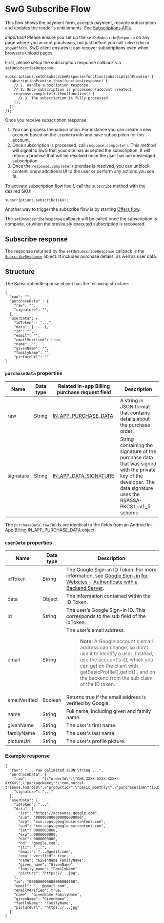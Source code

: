 <!---
Copyright 2018 The Subscribe with Google Authors. All Rights Reserved.

Licensed under the Apache License, Version 2.0 (the "License");
you may not use this file except in compliance with the License.
You may obtain a copy of the License at

     http://www.apache.org/licenses/LICENSE-2.0

Unless required by applicable law or agreed to in writing, software
distributed under the License is distributed on an "AS-IS" BASIS,
WITHOUT WARRANTIES OR CONDITIONS OF ANY KIND, either express or implied.
See the License for the specific language governing permissions and
limitations under the License.
-->

# SwG Subscribe Flow

This flow shows the payment form, accepts payment, records subscription and updates the reader's entitlements. See [Subscriptions APIs](./core-apis.md).

*Important!* Please ensure you set up the `setOnSubscribeResponse` on any page where you accept purchases, not just before you call `subscribe` or `showOffers`. SwG client ensures it can recover subscriptions even when browsers unload pages.

First, please setup the subscription response callback via `setOnSubscribeResponse`:

```
subscriptions.setOnSubscribeResponse(function(subscriptionPromise) {
  subscriptionPromise.then(function(response) {
    // 1. Handle subscription response.
    // 2. Once subscription is processed (account created):
    response.complete().then(function() {
      // 3. The subscription is fully processed.
    });
  });
});
```

Once you receive subscription response:
 1. You can process the subscription. For instance you can create a new account based on the `userData` info and save subscrpition for this account.
 2. Once subscription is processed, call `response.complete()`. This method will signal to SwG that your site has accepted the subscription. It will return a promise that will be resolved once the user has acknowledged subscription.
 3. Once the `response.complete()` promise is resolved, you can unblock content, show additional UI to the user or perform any actions you see fit.


To activate subscription flow itself, call the `subscribe` method with the desired SKU:

```
subscriptions.subscribe(sku);
```

Another way to trigger the subscribe flow is by starting [Offers flow](./offers-flow.md).

The `setOnSubscribeResponse` callback will be called once the subscription is complete, or when the previously executed subscription is recovered.

## Subscribe response
The response returned by the `setOnSubscribeResponse` callback is the [`SubscribeResponse`](../src/api/subscribe-response.js) object. It includes purchase details, as well as user data.
## Structure
The SubscriptionResponse object has the following structure:
```
{
  "raw": "",
  "purchaseData" : {
    "raw": "",
    "signature": "",
  },
  "userData": {
    "idToken" : "...",
    "data": { ... },
    "id": "",
    "email": "",
    "emailVerified": true,
    "name": "",
    "givenName": "",
    "familyName": "",
    "pictureUrl": ""
}
```
### `purchaseData` properties
| Name | Data type | Related In-app Billing purchase request field | Description |
| ---- | --------- | --------------------------------------------- | ----------- |
| raw | String | [IN_APP_PURCHASE_DATA](https://developer.android.com/google/play/billing/billing_reference#purchase-data-table) | A string in JSON format that contains details about the purchase order. |
| signature | String | [IN_APP_DATA_SIGNATURE](https://developer.android.com/google/play/billing/billing_reference#purchase-pendingintent-response-table)  | String containing the signature of the purchase data that was signed with the private key of the developer. The data signature uses the RSASSA-PKCS1-v1_5 scheme. |
The `purchaseData.raw` fields are identical to the fields from an Android In-App Billing [IN_APP_PURCHASE_DATA](https://developer.android.com/google/play/billing/billing_reference#purchase-data-table) object.
### `userData` properties
| Name | Data type | Description |
| ---- | ---- | ----------- |
| idToken | String | The Google Sign-in ID Token. For more information, see [Google Sign-in for Websites - Authenticate with a Backend Server](https://developers.google.com/identity/sign-in/web/backend-auth#calling-the-tokeninfo-endpoint). |
| data | Object | The information contained within the ID Token. |
| id | String | The user’s Google Sign-in ID. This corresponds to the sub field of the idToken. |
| email | String | The user’s email address. <blockquote><b>Note:</b> A Google account's email address can change, so don't use it to identify a user. Instead, use the account's ID, which you can get on the client with getBasicProfile().getId() , and on the backend from the sub claim of the ID token.</blockquote> |
| emailVerified | Boolean | Returns true if the email address is verified by Google. |
| name | String | Full name, including given and family name. |
| givenName | String | The user's first name. |
| familyName | String | The user's last name. |
| pictureUrl | String | The user's profile picture. |
### Example response
```
{
  "raw": "... raw delimited JSON String ...",
  "purchaseData": {
    "raw":       "{\"orderId\":\"GNS.XXXX-XXXX-XXXX-XXXXX\",\"packageName\":\"com.norcal-tribune.android\",\"productId\":\"basic_monthly\",\"purchaseTime\":1535389694143,\"purchaseState\":0,\"purchaseToken\":\"...\",\"autoRenewing\":true}",
    "signature": "..."
  },
  "userData": {
    "idToken": "...",
    "data": {
      "iss": "https://accounts.google.com",
      "sub": "000000000000000000000",
      "azp": "xxx.apps.googleusercontent.com",
      "aud": "xxx.apps.googleusercontent.com",
      "iat": 0000000000,
      "exp": 0000000000,
      "nbf": 0000000000,
      "hd": "google.com",
      "jti": "...",
      "email": "...@gmail.com",
      "email_verified": true,
      "name": "GivenName FamilyName",
      "given_name": "GivenName",
      "family_name": "FamilyName"
      "picture": "https://...jpg",
    },
    "id": "000000000000000000000",
    "email": "...@gmail.com",
    "emailVerified": true,
    "name": "GivenName FamilyName",
    "givenName": "GivenName",
    "familyName": "FamilyName",
    "pictureUrl": "https://...jpg"
  }
}
```
